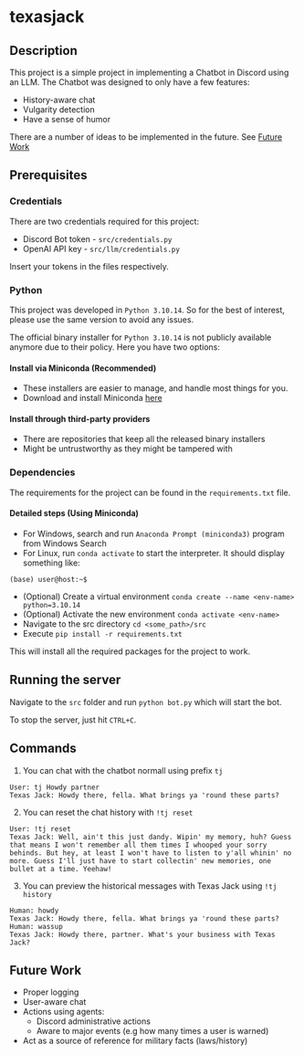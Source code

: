 # texasjack

## Description

This project is a simple project in implementing a Chatbot in Discord using an LLM. The Chatbot was designed to only have a few features:

- History-aware chat 
- Vulgarity detection
- Have a sense of humor

There are a number of ideas to be implemented in the future. See [Future Work](#future-work)

## Prerequisites

### Credentials

There are two credentials required for this project:

- Discord Bot token - `src/credentials.py`
- OpenAI API key - `src/llm/credentials.py`

Insert your tokens in the files respectively. 

### Python

This project was developed in `Python 3.10.14`. So for the best of interest, please use the same version to avoid any issues.

The official binary installer for `Python 3.10.14` is not publicly available anymore due to their policy. Here you have two options:

#### Install via Miniconda (**Recommended**)

- These installers are easier to manage, and handle most things for you.
- Download and install Miniconda [here](https://docs.anaconda.com/free/miniconda/miniconda-other-installer-links/)


#### Install through third-party providers

- There are repositories that keep all the released binary installers
- Might be untrustworthy as they might be tampered with

### Dependencies

The requirements for the project can be found in the `requirements.txt` file. 

#### Detailed steps (Using Miniconda)

- For Windows, search and run `Anaconda Prompt (miniconda3)` program from Windows Search
- For Linux, run `conda activate` to start the interpreter. It should display something like:

```shell
(base) user@host:~$ 
```

- (Optional) Create a virtual environment `conda create --name <env-name> python=3.10.14`
- (Optional) Activate the new environment `conda activate <env-name>`
- Navigate to the src directory `cd <some_path>/src`
- Execute `pip install -r requirements.txt`

This will install all the required packages for the project to work.

## Running the server

Navigate to the `src` folder and run `python bot.py` which will start the bot.

To stop the server, just hit `CTRL+C`.

## Commands

1. You can chat with the chatbot normall using prefix `tj `
```
User: tj Howdy partner
Texas Jack: Howdy there, fella. What brings ya 'round these parts?
```

2. You can reset the chat history with `!tj reset`
```
User: !tj reset
Texas Jack: Well, ain't this just dandy. Wipin' my memory, huh? Guess that means I won't remember all them times I whooped your sorry behinds. But hey, at least I won't have to listen to y'all whinin' no more. Guess I'll just have to start collectin' new memories, one bullet at a time. Yeehaw!
```

3. You can preview the historical messages with Texas Jack using `!tj history`
```
Human: howdy
Texas Jack: Howdy there, fella. What brings ya 'round these parts?
Human: wassup
Texas Jack: Howdy there, partner. What's your business with Texas Jack?
```


## Future Work

- Proper logging
- User-aware chat 
- Actions using agents:
  - Discord administrative actions
  - Aware to major events (e.g how many times a user is warned)
- Act as a source of reference for military facts (laws/history)